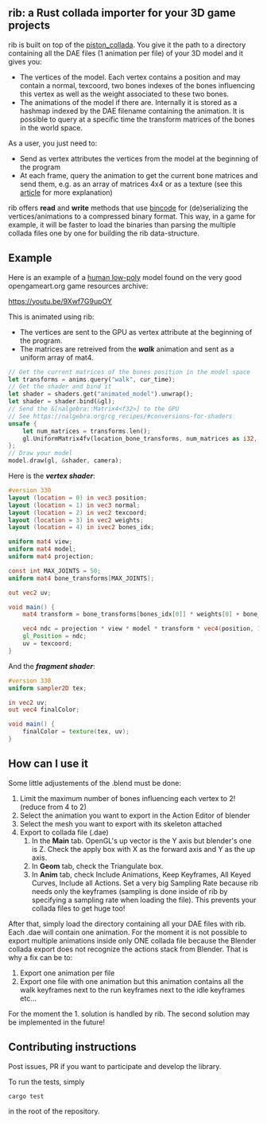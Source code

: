 ## rib: a Rust collada importer for your 3D game projects

rib is built on top of the [piston_collada](https://github.com/PistonDevelopers/piston_collada).
You give it the path to a directory containing all the DAE files (1 animation per file) of your 3D model
and it gives you:
- The vertices of the model. Each vertex contains a position and may contain a normal, texcoord, two bones indexes of the bones influencing this vertex as well as the weight associated to these two bones.
- The animations of the model if there are. Internally it is stored as a hashmap indexed by the DAE filename containing the animation. It is possible to query at a specific time the transform matrices of the bones in the world space.

As a user, you just need to:
- Send as vertex attributes the vertices from the model at the beginning of the program
- At each frame, query the animation to get the current bone matrices and send them, e.g. as an array of matrices 4x4 or as a texture (see this [article](https://developer.nvidia.com/gpugems/gpugems3/part-i-geometry/chapter-2-animated-crowd-rendering) for more explanation)

rib offers **read** and **write** methods that use [bincode]() for (de)serializing the vertices/animations to a compressed binary format. This way, in a game for example, it will be faster to load the binaries than parsing the multiple collada files one by one for building the rib data-structure.

## Example

Here is an example of a [human low-poly](https://opengameart.org/content/animated-human-low-poly) model found on the very good opengameart.org game resources archive:

https://youtu.be/9Xwf7G9upOY

This is animated using rib:
- The vertices are sent to the GPU as vertex attribute at the beginning of the program.
- The matrices are retreived from the ***walk*** animation and sent as a uniform array of mat4.

```rust
// Get the current matrices of the bones position in the model space
let transforms = anims.query("walk", cur_time);
// Get the shader and bind it
let shader = shaders.get("animated_model").unwrap();
let shader = shader.bind(&gl);
// Send the &[nalgebra::Matrix4<f32>] to the GPU
// See https://nalgebra.org/cg_recipes/#conversions-for-shaders
unsafe {
    let num_matrices = transforms.len();
    gl.UniformMatrix4fv(location_bone_transforms, num_matrices as i32, gl::FALSE, transforms.as_slice().as_ptr() as *const f32);
};
// Draw your model
model.draw(gl, &shader, camera);
```

Here is the ***vertex shader***:
```glsl
#version 330
layout (location = 0) in vec3 position;
layout (location = 1) in vec3 normal;
layout (location = 2) in vec2 texcoord;
layout (location = 3) in vec2 weights;
layout (location = 4) in ivec2 bones_idx;

uniform mat4 view;
uniform mat4 model;
uniform mat4 projection;

const int MAX_JOINTS = 50;
uniform mat4 bone_transforms[MAX_JOINTS];

out vec2 uv;

void main() {
    mat4 transform = bone_transforms[bones_idx[0]] * weights[0] + bone_transforms[bones_idx[1]] * weights[1];

    vec4 ndc = projection * view * model * transform * vec4(position, 1);
    gl_Position = ndc;
    uv = texcoord;
}
```

And the ***fragment shader***:
```glsl
#version 330
uniform sampler2D tex;

in vec2 uv;
out vec4 finalColor;

void main() {
    finalColor = texture(tex, uv);
}
```

## How can I use it

Some little adjustements of the .blend must be done:
1. Limit the maximum number of bones influencing each vertex to 2! (reduce from 4 to 2)
2. Select the animation you want to export in the Action Editor of blender
3. Select the mesh you want to export with its skeleton attached
3. Export to collada file (.dae)
    1. In the **Main** tab. OpenGL's up vector is the Y axis but blender's one is Z. Check the apply box with X as the forward axis and Y as the up axis.
    2. In **Geom** tab, check the Triangulate box.
    3. In **Anim** tab, check Include Animations, Keep Keyframes, All Keyed Curves, Include all Actions. Set a very big Sampling Rate because rib needs only the keyframes (sampling is done inside of rib by specifying a sampling rate when loading the file). This prevents your collada files to get huge too!

After that, simply load the directory containing all your DAE files with rib. Each .dae will contain one animation. For the moment it is not possible to export multiple animations inside only ONE collada file because the Blender collada export does not recognize the actions stack from Blender. That is why a fix can be to:
1. Export one animation per file
2. Export one file with one animation but this animation contains all the walk keyframes next to the run keyframes next to the idle keyframes etc...

For the moment the 1. solution is handled by rib. The second solution may be implemented in the future!

## Contributing instructions

Post issues, PR if you want to participate and develop the library.

To run the tests, simply

```bash
cargo test
```

in the root of the repository.
